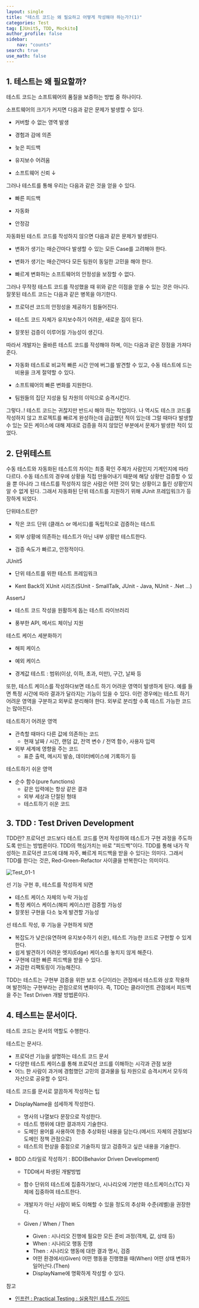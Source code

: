 ```yaml
---
layout: single
title: "테스트 코드는 왜 필요하고 어떻게 작성해야 하는가?(1)"
categories: Test
tag: [JUnit5, TDD, Mockito]
author_profile: false
sidebar:
    nav: "counts"
search: true
use_math: false
---
```


## 1. 테스트는 왜 필요할까?

테스트 코드는 소프트웨어의 품질을 보증하는 방법 중 하나이다. 




소프트웨어의 크기가 커지면 다음과 같은 문제가 발생할 수 있다.

- 커버할 수 없는 영역 발생

- 경험과 감에 의존

- 늦은 피드백

- 유지보수 어려움

- 소프트웨어 신뢰 ↓

  

그러나 테스트를 통해 우리는 다음과 같은 것을 얻을 수 있다.

- 빠른 피드백

- 자동화

- 안정감

  


자동화된 테스트 코드를 작성하지 않으면 다음과 같은 문제가 발생된다.

- 변화가 생기는 매순간마다 발생할 수 있는 모든 Case를 고려해야 한다.

- 변화가 생기는 매순간마다 모든 팀원이 동일한 고민을 해야 한다.

- 빠르게 변화하는 소프트웨어의 안정성을 보장할 수 없다.

  


그러나 무작정 테스트 코드를 작성했을 때 위와 같은 이점을 얻을 수 있는 것은 아니다.  잘못된 테스트 코드는 다음과 같은 병목을 야기한다.

- 프로덕션 코드의 안정성을 제공하기 힘들어진다.

- 테스트 코드 자체가 유지보수하기 어려운, 새로운 짐이 된다.

- 잘못된 검증이 이루어질 가능성이 생긴다.

  


따라서 개발자는 올바른 테스트 코드를 작성해야 하며, 이는 다음과 같은 장점을 가져다준다.

- 자동화 테스트로 비교적 빠른 시간 안에 버그를 발견할 수 있고, 수동 테스트에 드는 비용을 크게 절약할 수 있다.

- 소프트웨어의 빠른 변화를 지원한다.

- 팀원들의 집단 지성을 팀 차원의 이익으로 승격시킨다.

  

그렇다..! 테스트 코드는 귀찮지만 반드시 해야 하는 작업이다. 나 역시도 테스크 코드를 작성하지 않고 프로젝트를 빠르게 완성하는데 급급했던 적이 있는데 그럴 때마다 발생할 수 있는 모든 케이스에 대해 제대로 검증을 하지 않았던 부분에서 문제가 발생한 적이 있었다. 




## 2. 단위테스트

수동 테스트와 자동화된 테스트의 차이는 최종 확인 주체가 사람인지 기계인지에 따라 다르다. 수동 테스트의 경우에 상황을 직접 만들어내기 때문에 해당 상황만 검증할 수 있을 뿐 아니라 그 테스트를 작성하지 않은 사람은 어떤 것이 맞는 상황이고 틀린 상황인지 알 수 없게 된다. 그래서 자동화된 단위 테스트를 지원하기 위해 JUnit 프레임워크가 등장하게 되었다.




단위테스트란?

- 작은 코드 단위 (클래스 or 메서드)를 독립적으로 검증하는 테스트

- 외부 상황에 의존하는 테스트가 아닌 내부 상황만 테스트한다.

- 검증 속도가 빠르고, 안정적이다.

  


JUnit5

- 단위 테스트를 위한 테스트 프레임워크

- Kent Back의 XUnit 시리즈(SUnit - SmallTalk, JUnit - Java, NUnit - .Net ...)

  


AssertJ

- 테스트 코드 작성을 원활하게 돕는 테스트 라이브러리

- 풍부한 API, 메서드 체이닝 지원

  


테스트 케이스 세분화하기

- 해피 케이스

- 예외 케이스

- 경계값 테스트 : 범위(이상, 이하, 초과, 미만), 구간, 날짜 등

  

또한, 테스트 케이스를 작성하다보면 테스트 하기 어려운 영역이 발생하게 된다. 예를 들면 특정 시간에 따라 결과가 달라지는 기능이 있을 수 있다. 이런 경우에는 테스트 하기 어려운 영역을 구분하고 외부로 분리해야 한다. 외부로 분리할 수록 테스트 가능한 코드는 많아진다.




테스트하기 어려운 영역

- 관측할 때마다 다른 값에 의존하는 코드
  - 현재 날짜 / 시간, 랜덤 값, 전역 변수 / 전역 함수, 사용자 입력
- 외부 세계에 영향을 주는 코드
  - 표준 출력, 메시지 발송, 데이터베이스에 기록하기 등



테스트하기 쉬운 영역

- 순수 함수(pure functions)
  - 같은 입력에는 항상 같은 결과
  - 외부 세상과 단절된 형태
  - 테스트하기 쉬운 코드



## 3. TDD : Test Driven Development

TDD란? 프로덕션 코드보다 테스트 코드를 먼저 작성하여 테스트가 구현 과정을 주도하도록 만드는 방법론이다. TDD의 핵심가치는 바로 "피드백"이다. TDD를 통해 내가 작성하는 프로덕션 코드에 대해 자주, 빠르게 피드백을 받을 수 있다는 의미다. 그래서 TDD를 한다는 것은, Red-Green-Refactor 사이클을 반복한다는 의미이다.



![Test_01-1]({{site.url}}/images/2023-08-06-practical-test-code-guide/Test_01-1.png)



선 기능 구현 후, 테스트를 작성하게 되면

- 테스트 케이스 자체의 누락 가능성
- 특정 케이스 케이스(해피 케이스)만 검증할 가능성
- 잘못된 구현을 다소 늦게 발견할 가능성



선 테스트 작성, 후 기능을 구현하게 되면

- 복잡도가 낮은(유연하며 유지보수하기 쉬운), 테스트 가능한 코드로 구현할 수 있게 한다.
- 쉽게 발견하기 어려운 엣지(Edge) 케이스를 놓치지 않게 해준다.
- 구현에 대한 빠른 피드백을 받을 수 있다.
- 과감한 리팩토링이 가능해진다.



TDD는 테스트는 구현부 검증을 위한 보조 수단이라는 관점에서 테스트와 상호 작용하며 발전하는 구현부라는 관점으로의 변화이다. 즉, TDD는 클라이언트 관점에서 피드백을 주는 Test Driven 개발 방법론이다.



## 4. 테스트는 문서이다.

테스트 코드는 문서의 역할도 수행한다. 



테스트는 문서다.

- 프로덕션 기능을 설명하는 테스트 코드 문서
- 다양한 테스트 케이스를 통해 프로덕션 코드를 이해하는 시각과 관점 보완
- 어느 한 사람이 과거에 경험했던 고민의 결과물을 팀 차원으로 승격시켜서 모두의 자산으로 공유할 수 있다.



테스트 코드를 문서로 깔끔하게 작성하는 팁

- DisplayName을 섬세하게 작성한다.

  - 명사의 나열보다 문장으로 작성한다.
  - 테스트 행위에 대한 결과까지 기술한다.
  - 도메인 용어를 사용하여 한층 추상화된 내용을 담는다.(메서드 자체의 관점보다 도메인 정책 관점으로)
  - 테스트의 현상을 중점으로 기술하지 않고 검증하고 싶은 내용을 기술한다.

- BDD 스타일로 작성하기 : BDD(Behavior Driven Development)

  - TDD에서 파생된 개발방법
  - 함수 단위의 테스트에 집중하기보다, 시나리오에 기반한 테스트케이스(TC) 자체에 집중하여 테스트한다.
  - 개발자가 아닌 사람이 봐도 이해할 수 있을 정도의 추상화 수준(레벨)을 권장한다.

  - Given / When / Then
    - Given : 시나리오 진행에 필요한 모든 준비 과정(객체, 값, 상태 등)
    - When : 시나리오 행동 진행
    - Then : 시나리오 행동에 대한 결과 명시, 검증
    - 어떤 환경에서(Given) 어떤 행동을 진행했을 때(When) 어떤 상태 변화가 일어난다.(Then)
    - DisplayName에 명확하게 작성할 수 있다.



참고

- [인프런 : Practical Testing : 실용적인 테스트 가이드](https://www.inflearn.com/course/practical-testing-%EC%8B%A4%EC%9A%A9%EC%A0%81%EC%9D%B8-%ED%85%8C%EC%8A%A4%ED%8A%B8-%EA%B0%80%EC%9D%B4%EB%93%9C/dashboard)
